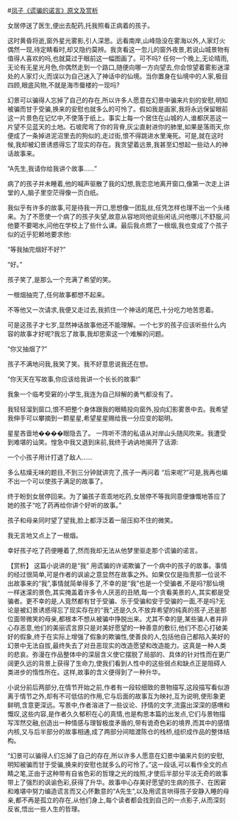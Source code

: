 #[凤子《谎骗的诺言》原文及赏析](https://www.vrrw.net/wx/15002.html)

女居停送了医生,便出去配药,托我照看正病着的孩子。

这时黄昏将逝,窗外星光雾影,引人深思。远看南岸,山峰隐没在雾海以外,人家灯火偶然一现,待定睛看时,却又隐约莫辨。我贪看这一忽儿的窗外夜景,若说山城景物有值得人喜欢的吗,也就莫过于眼前这一幅图画了。可不吗? 任何一个晚上,无论晴雨,无论有无星光月色,你偶然走到一个路口,随便向哪一方向望去,你会惊望着雾影迷濛处的人家灯火,而误以为自己迷入了神话中的仙境。当你置身在仙境中的人家,极目四顾,眼底风物,不就是海市蜃楼的一现吗?

幻景可以骗得人忘掉了自己的存在,所以许多人愿意在幻景中骗来片刻的安慰,明知被骗而甘于受骗,换来的安慰也就多么的可怜了。假如我是画家,我将永远保留眼前这一片景色在记忆中,不使落于纸上。事实上每一个居住在山城的人,谁都厌恶这一片望不见蓝天的土地。石坡爬弯了你的背脊,灰尘直射进你的肺里,如果是落雨天,你便成了一条掉进泥沼里去的狗似的,走过街,恨不得跳进水里淹死。可是,就在这时候,我却被幻景诱惑得忘了现实的存在。我贪望着远景,我甚至幻想起一些动人的神话故事来。

“A先生,我请你给我讲个故事……”

病了的孩子并未睡着,他的喊声驱散了我的幻想,我恋恋地离开窗口,像第一次走上讲堂的人,脑子里空茫得像一页白纸。

我似乎有许多的故事,可是待我一开口,思想像一团乱丝,任凭怎样也理不出一个头绪来。为了不愿使一个病了的孩子失望,故意从容地同他说些闲话,问他哪儿不舒服,问他要不要喝水,问他在学校上了些什么课。最后我点燃了一根烟,我也变成了个孩子似的近乎犯赖地要求他:

“等我抽完烟好不好?”

“好。”

孩子笑了,是那么一个充满了希望的笑。

一根烟抽完了,任何故事都想不起来。

不等他又一次请求,我便又走过去,我抓住一个神话的尾巴,十分吃力地苦思着。

可是这孩子才七岁,显然神话故事他还不能理解。一个七岁的孩子应该听些什么内容的故事才好呢?我忘了故事,我却思索这一个难解的问题。

“你又抽烟了?”

孩子不满地问我,我笑了笑。我不好意思说我还在想。

“你天天在写故事,你应该给我讲一个长长的故事!”

我象一个临考受窘的小学生,我连为自己辩解的勇气都没有了。

我轻轻溜到窗口,恨不把整个身体跟我的眼睛投向窗外,投向幻影雾景中去。我希望我伸手可以攀摘到一颗星星,希望星星赐给我一分应变的聪明。

星星吝啬地����眼隐去了。 一阵听不清的私语从对岸山头随风吹来。我遭受到难堪的讪笑。惶急中我又退到床前,我终于讷讷地揭开了话源:

一个小孩子用计打退了敌人……

多么枯燥无味的题目,不到三分钟就讲完了,孩子一再问着 “后来呢?”可是,我再也编不出一个可以使孩子满足的故事了。

终于盼到女居停回来。为了骗孩子乖乖地吃药,女居停不等我同意便慷慨地答应了她的孩子“吃了药再给你讲个好听的故事。”

孩子和母亲同时望了望我,脸上都浮泛着一层压抑不住的微笑。

我无言地又点上了一根烟。

幸好孩子吃了药便睡着了,然而我却无法从他梦里驱走那个谎骗的诺言。



【赏析】 这篇小说讲的是“我” 用谎骗的许诺欺骗了一个病中的孩子的故事。事情的经过很简单,可是作者的讽谕之意显然在故事之外。如果仅仅是指责那一位说不出故事来的“我”,事情就简单得多了,不幸的是“我”也是一个受骗者,不是吗?那仙境一样迷濛的景色,其实掩盖着许多令人厌恶的丑陋,每一个贪看美景的人,其实都是受骗者。更不幸的是,人竟然都有甘于受骗、乐于受骗和安于受骗的一面,不是吗?无论是被幻景诱惑得忘了现实存在的“我”,还是久久不放弃希望的纯真的孩子,还是那位面带微笑的母亲,都根本不想从被骗中挣脱出来。尤其不幸的是,某些骗人者并非心存恶意,他们的美丽谎言原只是对美好愿望的一种善意的敷衍,他们不忍心打破美好的假象,终于在实际上增强了假象的欺骗性,使善良的人,包括他自己都陷入美好的幻景中无法自拔,最终失去了对丑恶现实的改造愿望和改造能力。这真是一种人类的悲哀。弥漫在作品整体中的深层含义使它摆脱了局部的、具体的针对性而在更广阔更久远的背景上获得了生命力,使我们看到人性中的这些弱点和缺点正是阻碍人类进步的惰性所在。这样,故事的含义便得到了一种升华。

小说分前后两部分,在情节开始之前,作者有一段较细致的景物描写,这段描写看似游离于情节之外,却有不可低估的作用,它与后面的故事互为映衬,互为说明,使形象更鲜明,含意更深远。写景中,作者溶进了一些议论、抒情的文字,流露出深深的感喟和慨叹,这些内容,是作者久久郁积在心的真情,也是构思本篇的出发点,它们与景物描写浑然交融,创造出一种情感与理智极度矛盾的,带有诡奇色彩的境界,而其中的感情内核,又与后半部分的故事相通,成了两部分间暗渡陈仓的栈桥,组织成作品的整体结构。

“幻景可以骗得人们忘掉了自己的存在,所以许多人愿意在幻景中骗来片刻的安慰,明知被骗而甘于受骗,换来的安慰也就多么的可怜了。”这一段话,可以看作全文的点睛之笔,正由于这种带有自省色彩的哲理之光的烛照,才使后半部分平淡无奇的故事带上了强烈的讽谕色彩,获得了升华。故事中心存美好愿望的生病的孩子、在困窘和难堪中努力编造谎言而又心怀歉意的“A先生”,以及用谎言哄得孩子安静入睡的母亲,都不再是孤立的存在,从他们身上,每个读者都会找到自己的一点影子,从而深刻反省,悟出一些人生的哲理。

